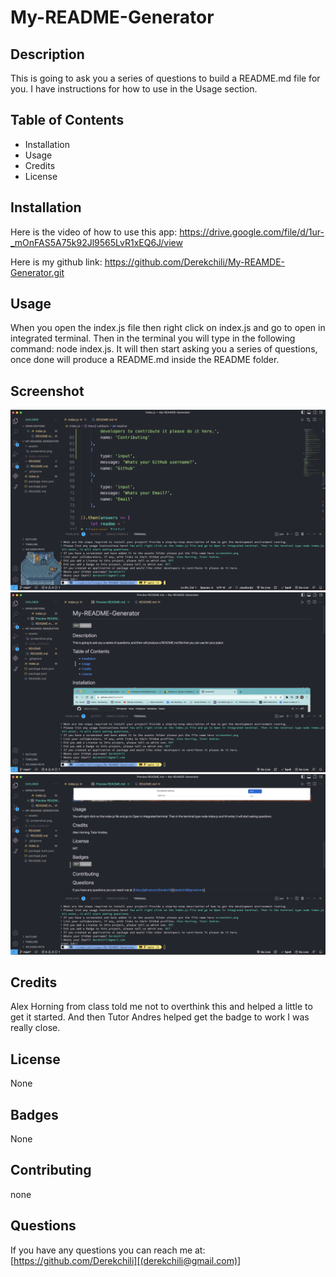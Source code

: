 # My-README-Generator

## Description
This is going to ask you a series of questions to build a README.md file for you. I have instructions for how to use in the Usage section.

## Table of Contents
- Installation
- Usage
- Credits
- License

## Installation
Here is the video of how to use this app:
https://drive.google.com/file/d/1ur-_mOnFAS5A75k92Jl9565LvR1xEQ6J/view

Here is my github link: 
https://github.com/Derekchili/My-REAMDE-Generator.git

## Usage
When you open the index.js file then right click on index.js and go to open in integrated terminal. Then in the terminal you will type in the following command: node index.js. It will then start asking you a series of questions, once done will produce a README.md inside the README folder.

## Screenshot
![alt text](./assets/screenshot.png)
![alt text](./assets/screenshot2.png)
![alt text](./assets/screenshot3.png)


## Credits
Alex Horning from class told me not to overthink this and helped a little to get it started. And then Tutor Andres helped get the badge to work I was really close.

## License
None

## Badges
None

## Contributing
none

## Questions
If you have any questions you can reach me at: [https://github.com/Derekchili][(derekchili@gmail.com)]